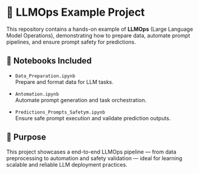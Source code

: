 # 🧠 LLMOps Example Project

This repository contains a hands-on example of **LLMOps** (Large Language Model Operations), demonstrating how to prepare data, automate prompt pipelines, and ensure prompt safety for predictions.

## 📂 Notebooks Included

- `Data_Preparation.ipynb`  
  Prepare and format data for LLM tasks.

- `Antomation.ipynb`  
  Automate prompt generation and task orchestration.  
  

- `Predictions_Prompts_Safetym.ipynb`  
  Ensure safe prompt execution and validate prediction outputs.  

## 🚀 Purpose

This project showcases a end-to-end LLMOps pipeline — from data preprocessing to automation and safety validation — ideal for learning scalable and reliable LLM deployment practices.


